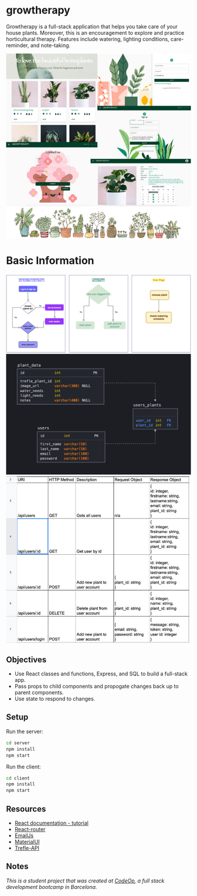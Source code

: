 # growtherapy

Growtherapy is a full-stack application that helps you take care of your house plants. Moreover, this is an encouragement to explore and practice horticultural therapy. Features include watering, lighting conditions, care-reminder, and note-taking.

![Collage](./docs/collage.jpg)

# Basic Information

![User Flow Diagram](./docs/user_flow.jpg)
![Database Schema](./docs/database_schema.png)
![API Routes](./docs/api-routes.jpg)

## Objectives

- Use React classes and functions, Express, and SQL to build a full-stack app.
- Pass props to child components and propogate changes back up to parent components.
- Use state to respond to changes.

## Setup

Run the server:

```sh
cd server
npm install
npm start
```

Run the client:

```sh
cd client
npm install
npm start
```

## Resources

- [React documentation - tutorial](https://reactjs.org/docs/hello-world.html)
- [React-router](https://reactrouter.com/web/guides/quick-start)
- [EmailJs](https://dashboard.emailjs.com/admin)
- [MaterialUI](https://material-ui.com/)
- [Trefle-API](https://trefle.io/api/v1/species)

## Notes

_This is a student project that was created at [CodeOp](http://CodeOp.tech), a full stack development bootcamp in Barcelona._
